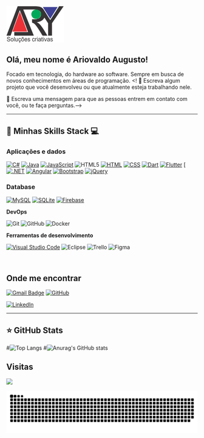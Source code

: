 <div style="width: 100%; backcolor:red">
  <img src="./img/logo.svg" style = "width:30%" alt="logo">
</div>

## Olá, meu nome é Ariovaldo Augusto!

Focado em tecnologia, do hardware ao software.
Sempre em busca de novos conhecimentos em áreas de programação.
<!
🔭 Escreva algum projeto que você desenvolveu ou que atualmente esteja trabalhando nele.

💬 Escreva uma mensagem para que as pessoas entrem em contato com você, ou te faça perguntas.-->

---

## 🚀 Minhas Skills Stack 💻

### **Aplicações e dados**
<!--
[![Alura](https://custom-icon-badges.demolab.com/badge/custom-badge-blue.svg?style=for-the-badge&logo=logo-alura&logoColor=white&label=alura&logoSize=amg)](https://www.alura.com.br/)-->
[![C#](https://custom-icon-badges.demolab.com/badge/C%23-%23239120.svg?style=for-the-badge&logo=cshrp&logoColor=white)](#)
[![Java](https://img.shields.io/badge/Java-%23ED8B00.svg?style=for-the-badge&logo=openjdk&logoColor=white&color=red)](#)
[![JavaScript](https://img.shields.io/badge/JavaScript-F7DF1E?style=for-the-badge&logo=javascript&logoColor=000)](#)
![HTML5](https://img.shields.io/badge/-HTML5-333333?style=for-the-badge&logo=HTML5)
[![HTML](https://img.shields.io/badge/HTML-%23E34F26.svg?style=for-the-badge&logo=html5&logoColor=white)](#)
[![CSS](https://img.shields.io/badge/-CSS-333333?style=for-the-badge&logo=CSS3&logoColor=1572B6)](#)
[![Dart](https://img.shields.io/badge/Dart-%230175C2.svg?style=for-the-badge&logo=dart&logoColor=white)](#)
[![Flutter](https://img.shields.io/badge/Flutter-02569B?style=for-the-badge&logo=flutter&logoColor=fff)](#)
[[![.NET](https://img.shields.io/badge/.NET-512BD4?style=for-the-badge&logo=dotnet&logoColor=fff)](#)
[![Angular](https://img.shields.io/badge/Angular-%23DD0031.svg?style=for-the-badge&logo=angular&logoColor=white)](#)
[![Bootstrap](https://img.shields.io/badge/Bootstrap-7952B3?style=for-the-badge&logo=bootstrap&logoColor=fff)](#)
[![jQuery](https://img.shields.io/badge/jQuery-0769AD?style=for-the-badge&logo=jquery&logoColor=fff)](#)

### Database
[![MySQL](https://img.shields.io/badge/MySQL-4479A1?style=for-the-badge&logo=mysql&logoColor=fff)](https://www.mysql.com/)
[![SQLite](https://img.shields.io/badge/SQLite-%2307405e.svg?style=for-the-badge&logo=sqlite&logoColor=white)](https://www.sqlite.org/)
[![Firebase](https://img.shields.io/badge/Firebase-039BE5?style=for-the-badge&logo=Firebase&logoColor=white)](https://firebase.google.com/)

**DevOps**

![Git](https://img.shields.io/badge/-Git-333333?style=for-the-badge&logo=git)
![GitHub](https://img.shields.io/badge/-GitHub-333333?style=for-the-badge&logo=github)
![Docker](https://img.shields.io/badge/-Docker-333333?style=for-the-badge&logo=docker)

**Ferramentas de desenvolvimento**

[![Visual Studio Code](https://img.shields.io/badge/-Visual%20Studio%20Code-333333?style=for-the-badge&logo=visual-studio-code&logoColor=007ACC)](https://code.visualstudio.com/)
![Eclipse](https://img.shields.io/badge/-Eclipse-333333?style=for-the-badge&logo=eclipse-ide&logoColor=2C2255)
![Trello](https://img.shields.io/badge/-Trello-333333?style=for-the-badge&logo=trello&logoColor=007ACC)
![Figma](https://img.shields.io/badge/-Figma-333333?style=for-the-badge&logo=figma&logoColor=007ACC)

<br/>

## Onde me encontrar
<!--
[![Linkedin](https://img.shields.io/badge/-username-blue?style=flat-square&logo=Linkedin&logoColor=white&link=LINK-DO-SEU-LINKEDIN)](LINK-DO-SEU-LINKEDIN)-->

[![Gmail Badge](https://img.shields.io/badge/-arycomputer@hotmail.com-006bed?style=flat-square&logo=Hotmail&logoColor=white&link=mailto:arycomputer@hotmail.com)](mailto:arycomputer@hotmail.com)
[![GitHub](https://img.shields.io/github/followers/iuricode?label=follow&style=social)](https://github.com/arycomputer/)
<!--
[![](https://img.shields.io/badge/Gmail-D14836?style=for-the-badge&logo=gmail&logoColor=white)](mailto:contato@seu-usuário-aqui) -->
[![LinkedIn](https://custom-icon-badges.demolab.com/badge/LinkedIn-0A66C2?style=for-the-badge&logo=linkedin-white&logoColor=fff)](https://www.linkedin.com/in/ariovaldo-augusto)

---

## ⭐ GitHub Stats
#![Top Langs](https://github-readme-stats.vercel.app/api/top-langs/?username=arycomputer&layout=donut-vertical)
#![Anurag's GitHub stats](https://github-readme-stats.vercel.app/api?username=arycomputer&show_icons=true)
<!--
![](https://github-readme-stats.vercel.app/api/pin/?username=arycomputer&repo=arycomputer)-->

## Visitas
![](https://komarev.com/ghpvc/?username=arycomputer&abbreviated=true&style=for-the-badge&label=Visitas&color=006bed)  
<!-- ![](https://komarev.com/ghpvc/?username=arycomputer&base=1000)
![Visitor Count](https://profile-counter.glitch.me/arycomputer/count.svg)-->

<picture>
  <source
    media="(prefers-color-scheme: dark)"
    srcset="https://raw.githubusercontent.com/platane/snk/output/github-contribution-grid-snake-dark.svg"
  />
  <source
    media="(prefers-color-scheme: light)"
    srcset="https://raw.githubusercontent.com/platane/snk/output/github-contribution-grid-snake.svg"
  />
  <img
    alt="github contribution grid snake animation"
    src="https://raw.githubusercontent.com/platane/snk/output/github-contribution-grid-snake.svg"
  />
</picture>
